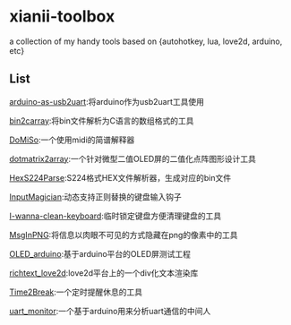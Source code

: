 # xianii-toolbox
a collection of my handy tools based on {autohotkey, lua, love2d, arduino, etc}

## List

[arduino-as-usb2uart](./arduino-as-usb2uart):将arduino作为usb2uart工具使用

[bin2carray](./bin2carray):将bin文件解析为C语言的数组格式的工具

[DoMiSo](./DoMiSo):一个使用midi的简谱解释器

[dotmatrix2array](./dotmatrix2array):一个针对微型二值OLED屏的二值化点阵图形设计工具

[HexS224Parse](./HexS224Parse):S224格式HEX文件解析器，生成对应的bin文件

[InputMagician](./InputMagician):动态支持正则替换的键盘输入钩子

[I-wanna-clean-keyboard](./I-wanna-clean-keyboard):临时锁定键盘方便清理键盘的工具

[MsgInPNG](./MsgInPNG):将信息以肉眼不可见的方式隐藏在png的像素中的工具

[OLED_arduino](./OLED_arduino):基于arduino平台的OLED屏测试工程

[richtext_love2d](./richtext_love2d):love2d平台上的一个div化文本渲染库

[Time2Break](./Time2Break):一个定时提醒休息的工具

[uart_monitor](./uart_monitor):一个基于arduino用来分析uart通信的中间人

